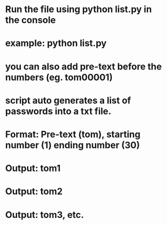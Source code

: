 # Run the file using python list.py in the console

# example: python list.py

# you can also add pre-text before the numbers (eg. tom00001)
# script auto generates a list of passwords into a txt file. 
#  Format: Pre-text (tom), starting number (1) ending number (30)
# Output: tom1
# Output: tom2
# Output: tom3, etc.